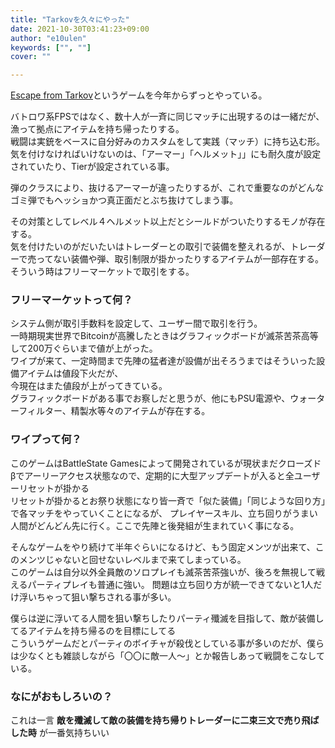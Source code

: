 ```yaml
---
title: "Tarkovを久々にやった"
date: 2021-10-30T03:41:23+09:00
author: "e10ulen"
keywords: ["", ""]
cover: ""

---
```

[Escape from Tarkov][1]というゲームを今年からずっとやっている。

バトロワ系FPSではなく、数十人が一斉に同じマッチに出現するのは一緒だが、漁って拠点にアイテムを持ち帰ったりする。  
戦闘は実銃をベースに自分好みのカスタムをして実践（マッチ）に持ち込む形。  
気を付けなければいけないのは、「アーマー」「ヘルメット」」にも耐久度が設定されていたり、Tierが設定されている事。

弾のクラスにより、抜けるアーマーが違ったりするが、これで重要なのがどんなゴミ弾でもヘッショかつ真正面だとぶち抜けてしまう事。

その対策としてレベル４ヘルメット以上だとシールドがついたりするモノが存在する。  
気を付けたいのがだいたいはトレーダーとの取引で装備を整えれるが、トレーダーで売ってない装備や弾、取引制限が掛かったりするアイテムが一部存在する。  
そういう時はフリーマーケットで取引をする。

### フリーマーケットって何？
システム側が取引手数料を設定して、ユーザー間で取引を行う。   
一時期現実世界でBitcoinが高騰したときはグラフィックボードが滅茶苦茶高等して200万ぐらいまで値が上がった。  
ワイプが来て、一定時間まで先陣の猛者達が設備が出そろうまではそういった設備アイテムは値段下火だが、  
今現在はまた値段が上がってきている。  
グラフィックボードがある事でお察しだと思うが、他にもPSU電源や、ウォーターフィルター、精製水等々のアイテムが存在する。

### ワイプって何？
このゲームはBattleState Gamesによって開発されているが現状まだクローズドβでアーリーアクセス状態なので、定期的に大型アップデートが入ると全ユーザーリセットが掛かる  
リセットが掛かるとお祭り状態になり皆一斉で「似た装備」「同じような回り方」で各マッチをやっていくことになるが、
プレイヤースキル、立ち回りがうまい人間がどんどん先に行く。ここで先陣と後発組が生まれていく事になる。  

そんなゲームをやり続けて半年ぐらいになるけど、もう固定メンツが出来て、このメンツじゃないと回せないレベルまで来てしまっている。  
このゲームは自分以外全員敵のソロプレイも滅茶苦茶強いが、後ろを無視して戦えるパーティプレイも普通に強い。
問題は立ち回り方が統一できてないと1人だけ浮いちゃって狙い撃ちされる事が多い。

僕らは逆に浮いてる人間を狙い撃ちしたりパーティ殲滅を目指して、敵が装備してるアイテムを持ち帰るのを目標にしてる  
こういうゲームだとパーティのボイチャが殺伐としている事が多いのだが、僕らは少なくとも雑談しながら「〇〇に敵一人～」とか報告しあって戦闘をこなしている。

### なにがおもしろいの？

これは一言 __敵を殲滅して敵の装備を持ち帰りトレーダーに二束三文で売り飛ばした時__ が一番気持ちいい

[1]:https://ja.wikipedia.org/wiki/Escape_from_Tarkov
